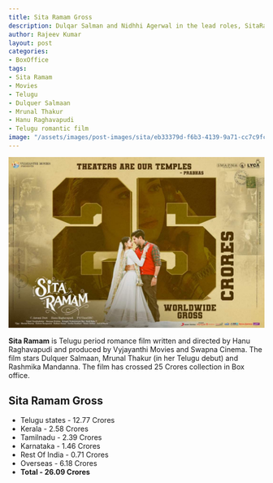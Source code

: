 ```yaml
---
title: Sita Ramam Gross
description: Dulqar Salman and Nidhhi Agerwal in the lead roles, SitaRamam is a Telugu romantic film directed by Hanu Raghavapudi boxoffice collection.
author: Rajeev Kumar
layout: post
categories:
- BoxOffice
tags:
- Sita Ramam
- Movies
- Telugu
- Dulquer Salmaan
- Mrunal Thakur
- Hanu Raghavapudi
- Telugu romantic film
image: "/assets/images/post-images/sita/eb33379d-f6b3-4139-9a71-cc7c9fcb1aab.jpeg"
---
```


![Sita Ramam featured image](/assets/images/post-images/sita/eb33379d-f6b3-4139-9a71-cc7c9fcb1aab.jpeg)

**Sita Ramam** is Telugu period romance film written and directed by Hanu Raghavapudi and produced by Vyjayanthi Movies and Swapna Cinema. The film stars Dulquer Salmaan, Mrunal Thakur (in her Telugu debut) and Rashmika Mandanna. The film has crossed 25 Crores collection in Box office.

## Sita Ramam Gross
- Telugu states - 12.77 Crores
- Kerala - 2.58 Crores
- Tamilnadu - 2.39 Crores
- Karnataka - 1.46 Crores
- Rest Of India - 0.71 Crores 
- Overseas - 6.18 Crores
- **Total - 26.09 Crores**
